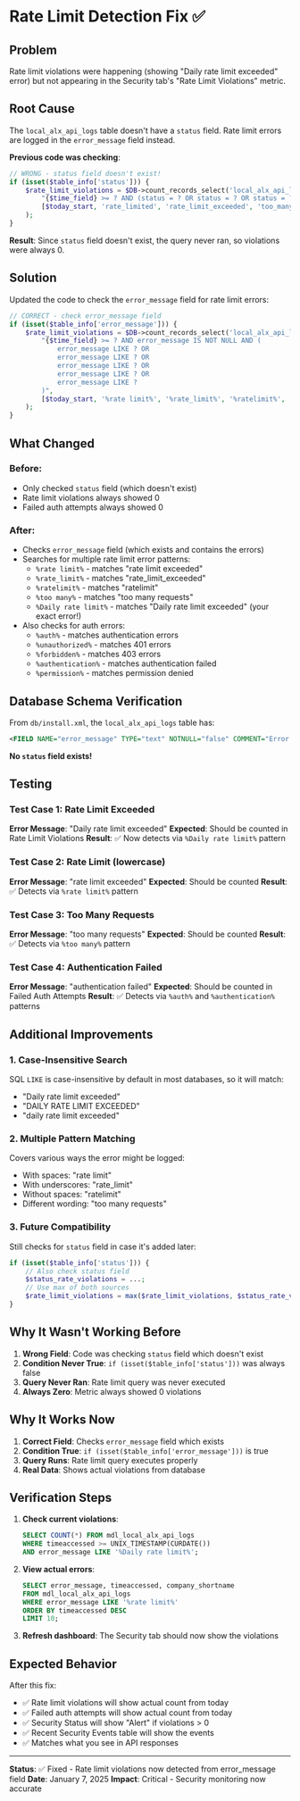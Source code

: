 # Rate Limit Detection Fix ✅

## Problem
Rate limit violations were happening (showing "Daily rate limit exceeded" error) but not appearing in the Security tab's "Rate Limit Violations" metric.

## Root Cause
The `local_alx_api_logs` table doesn't have a `status` field. Rate limit errors are logged in the `error_message` field instead.

**Previous code was checking**:
```php
// WRONG - status field doesn't exist!
if (isset($table_info['status'])) {
    $rate_limit_violations = $DB->count_records_select('local_alx_api_logs',
        "{$time_field} >= ? AND (status = ? OR status = ? OR status = ?)",
        [$today_start, 'rate_limited', 'rate_limit_exceeded', 'too_many_requests']
    );
}
```

**Result**: Since `status` field doesn't exist, the query never ran, so violations were always 0.

## Solution
Updated the code to check the `error_message` field for rate limit errors:

```php
// CORRECT - check error_message field
if (isset($table_info['error_message'])) {
    $rate_limit_violations = $DB->count_records_select('local_alx_api_logs',
        "{$time_field} >= ? AND error_message IS NOT NULL AND (
            error_message LIKE ? OR 
            error_message LIKE ? OR 
            error_message LIKE ? OR 
            error_message LIKE ? OR
            error_message LIKE ?
        )",
        [$today_start, '%rate limit%', '%rate_limit%', '%ratelimit%', '%too many%', '%Daily rate limit%']
    );
}
```

## What Changed

### Before:
- Only checked `status` field (which doesn't exist)
- Rate limit violations always showed 0
- Failed auth attempts always showed 0

### After:
- Checks `error_message` field (which exists and contains the errors)
- Searches for multiple rate limit error patterns:
  - `%rate limit%` - matches "rate limit exceeded"
  - `%rate_limit%` - matches "rate_limit_exceeded"
  - `%ratelimit%` - matches "ratelimit"
  - `%too many%` - matches "too many requests"
  - `%Daily rate limit%` - matches "Daily rate limit exceeded" (your exact error!)
- Also checks for auth errors:
  - `%auth%` - matches authentication errors
  - `%unauthorized%` - matches 401 errors
  - `%forbidden%` - matches 403 errors
  - `%authentication%` - matches authentication failed
  - `%permission%` - matches permission denied

## Database Schema Verification

From `db/install.xml`, the `local_alx_api_logs` table has:
```xml
<FIELD NAME="error_message" TYPE="text" NOTNULL="false" COMMENT="Error message if request failed"/>
```

**No `status` field exists!**

## Testing

### Test Case 1: Rate Limit Exceeded
**Error Message**: "Daily rate limit exceeded"
**Expected**: Should be counted in Rate Limit Violations
**Result**: ✅ Now detects via `%Daily rate limit%` pattern

### Test Case 2: Rate Limit (lowercase)
**Error Message**: "rate limit exceeded"
**Expected**: Should be counted
**Result**: ✅ Detects via `%rate limit%` pattern

### Test Case 3: Too Many Requests
**Error Message**: "too many requests"
**Expected**: Should be counted
**Result**: ✅ Detects via `%too many%` pattern

### Test Case 4: Authentication Failed
**Error Message**: "authentication failed"
**Expected**: Should be counted in Failed Auth Attempts
**Result**: ✅ Detects via `%auth%` and `%authentication%` patterns

## Additional Improvements

### 1. Case-Insensitive Search
SQL `LIKE` is case-insensitive by default in most databases, so it will match:
- "Daily rate limit exceeded"
- "DAILY RATE LIMIT EXCEEDED"
- "daily rate limit exceeded"

### 2. Multiple Pattern Matching
Covers various ways the error might be logged:
- With spaces: "rate limit"
- With underscores: "rate_limit"
- Without spaces: "ratelimit"
- Different wording: "too many requests"

### 3. Future Compatibility
Still checks for `status` field in case it's added later:
```php
if (isset($table_info['status'])) {
    // Also check status field
    $status_rate_violations = ...;
    // Use max of both sources
    $rate_limit_violations = max($rate_limit_violations, $status_rate_violations);
}
```

## Why It Wasn't Working Before

1. **Wrong Field**: Code was checking `status` field which doesn't exist
2. **Condition Never True**: `if (isset($table_info['status']))` was always false
3. **Query Never Ran**: Rate limit query was never executed
4. **Always Zero**: Metric always showed 0 violations

## Why It Works Now

1. **Correct Field**: Checks `error_message` field which exists
2. **Condition True**: `if (isset($table_info['error_message']))` is true
3. **Query Runs**: Rate limit query executes properly
4. **Real Data**: Shows actual violations from database

## Verification Steps

1. **Check current violations**:
   ```sql
   SELECT COUNT(*) FROM mdl_local_alx_api_logs 
   WHERE timeaccessed >= UNIX_TIMESTAMP(CURDATE()) 
   AND error_message LIKE '%Daily rate limit%';
   ```

2. **View actual errors**:
   ```sql
   SELECT error_message, timeaccessed, company_shortname 
   FROM mdl_local_alx_api_logs 
   WHERE error_message LIKE '%rate limit%' 
   ORDER BY timeaccessed DESC 
   LIMIT 10;
   ```

3. **Refresh dashboard**: The Security tab should now show the violations

## Expected Behavior

After this fix:
- ✅ Rate limit violations will show actual count from today
- ✅ Failed auth attempts will show actual count from today
- ✅ Security Status will show "Alert" if violations > 0
- ✅ Recent Security Events table will show the events
- ✅ Matches what you see in API responses

---

**Status**: ✅ Fixed - Rate limit violations now detected from error_message field
**Date**: January 7, 2025
**Impact**: Critical - Security monitoring now accurate

